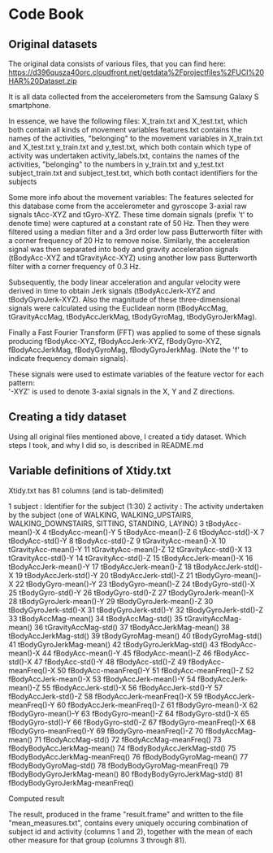# Code Book

## Original datasets

The original data consists of various files, that you can find here: https://d396qusza40orc.cloudfront.net/getdata%2Fprojectfiles%2FUCI%20HAR%20Dataset.zip

It is all data collected from the accelerometers from the Samsung Galaxy S smartphone.

In essence, we have the following files:
X_train.txt and X_test.txt, which both contain all kinds of movement variables
features.txt contains the names of the activities, "belonging" to the movement variables in X_train.txt and X_test.txt
y_train.txt and y_test.txt, which both contain which type of activity was undertaken
activity_labels.txt, contains the names of the activities, "belonging" to the numbers in y_train.txt and y_test.txt
subject_train.txt and subject_test.txt, which both contact identifiers for the subjects 

Some more info about the movement variables:
The features selected for this database come from the accelerometer and gyroscope 3-axial raw signals tAcc-XYZ and tGyro-XYZ. These time domain signals (prefix 't' to denote time) were captured at a constant rate of 50 Hz. Then they were filtered using a median filter and a 3rd order low pass Butterworth filter with a corner frequency of 20 Hz to remove noise. Similarly, the acceleration signal was then separated into body and gravity acceleration signals (tBodyAcc-XYZ and tGravityAcc-XYZ) using another low pass Butterworth filter with a corner frequency of 0.3 Hz. 

Subsequently, the body linear acceleration and angular velocity were derived in time to obtain Jerk signals (tBodyAccJerk-XYZ and tBodyGyroJerk-XYZ). Also the magnitude of these three-dimensional signals were calculated using the Euclidean norm (tBodyAccMag, tGravityAccMag, tBodyAccJerkMag, tBodyGyroMag, tBodyGyroJerkMag). 

Finally a Fast Fourier Transform (FFT) was applied to some of these signals producing fBodyAcc-XYZ, fBodyAccJerk-XYZ, fBodyGyro-XYZ, fBodyAccJerkMag, fBodyGyroMag, fBodyGyroJerkMag. (Note the 'f' to indicate frequency domain signals). 

These signals were used to estimate variables of the feature vector for each pattern:  
'-XYZ' is used to denote 3-axial signals in the X, Y and Z directions.

## Creating a tidy dataset

Using all original files mentioned above, I created a tidy dataset. Which steps I took, and why I did so, is described in README.md

## Variable definitions of Xtidy.txt

Xtidy.txt has 81 columns (and is tab-delimited)

1 subject : Identifier for the subject (1:30)
2 activity : The activity undertaken by the subject (one of WALKING, WALKING_UPSTAIRS, WALKING_DOWNSTAIRS, SITTING, STANDING, LAYING)
3 tBodyAcc-mean()-X
4 tBodyAcc-mean()-Y
5 tBodyAcc-mean()-Z
6 tBodyAcc-std()-X
7 tBodyAcc-std()-Y
8 tBodyAcc-std()-Z
9 tGravityAcc-mean()-X
10 tGravityAcc-mean()-Y
11 tGravityAcc-mean()-Z
12 tGravityAcc-std()-X
13 tGravityAcc-std()-Y
14 tGravityAcc-std()-Z
15 tBodyAccJerk-mean()-X
16 tBodyAccJerk-mean()-Y
17 tBodyAccJerk-mean()-Z
18 tBodyAccJerk-std()-X
19 tBodyAccJerk-std()-Y
20 tBodyAccJerk-std()-Z
21 tBodyGyro-mean()-X
22 tBodyGyro-mean()-Y
23 tBodyGyro-mean()-Z
24 tBodyGyro-std()-X
25 tBodyGyro-std()-Y
26 tBodyGyro-std()-Z
27 tBodyGyroJerk-mean()-X
28 tBodyGyroJerk-mean()-Y
29 tBodyGyroJerk-mean()-Z
30 tBodyGyroJerk-std()-X
31 tBodyGyroJerk-std()-Y
32 tBodyGyroJerk-std()-Z
33 tBodyAccMag-mean()
34 tBodyAccMag-std()
35 tGravityAccMag-mean()
36 tGravityAccMag-std()
37 tBodyAccJerkMag-mean()
38 tBodyAccJerkMag-std()
39 tBodyGyroMag-mean()
40 tBodyGyroMag-std()
41 tBodyGyroJerkMag-mean()
42 tBodyGyroJerkMag-std()
43 fBodyAcc-mean()-X
44 fBodyAcc-mean()-Y
45 fBodyAcc-mean()-Z
46 fBodyAcc-std()-X
47 fBodyAcc-std()-Y
48 fBodyAcc-std()-Z
49 fBodyAcc-meanFreq()-X
50 fBodyAcc-meanFreq()-Y
51 fBodyAcc-meanFreq()-Z
52 fBodyAccJerk-mean()-X
53 fBodyAccJerk-mean()-Y
54 fBodyAccJerk-mean()-Z
55 fBodyAccJerk-std()-X
56 fBodyAccJerk-std()-Y
57 fBodyAccJerk-std()-Z
58 fBodyAccJerk-meanFreq()-X
59 fBodyAccJerk-meanFreq()-Y
60 fBodyAccJerk-meanFreq()-Z
61 fBodyGyro-mean()-X
62 fBodyGyro-mean()-Y
63 fBodyGyro-mean()-Z
64 fBodyGyro-std()-X
65 fBodyGyro-std()-Y
66 fBodyGyro-std()-Z
67 fBodyGyro-meanFreq()-X
68 fBodyGyro-meanFreq()-Y
69 fBodyGyro-meanFreq()-Z
70 fBodyAccMag-mean()
71 fBodyAccMag-std()
72 fBodyAccMag-meanFreq()
73 fBodyBodyAccJerkMag-mean()
74 fBodyBodyAccJerkMag-std()
75 fBodyBodyAccJerkMag-meanFreq()
76 fBodyBodyGyroMag-mean()
77 fBodyBodyGyroMag-std()
78 fBodyBodyGyroMag-meanFreq()
79 fBodyBodyGyroJerkMag-mean()
80 fBodyBodyGyroJerkMag-std()
81 fBodyBodyGyroJerkMag-meanFreq()

Computed result

The result, produced in the frame "result.frame" and written to the file "mean_measures.txt", contains every uniquely occuring combination of subject id and activity (columns 1 and 2), together with the mean of each other measure for that group (columns 3 through 81).
